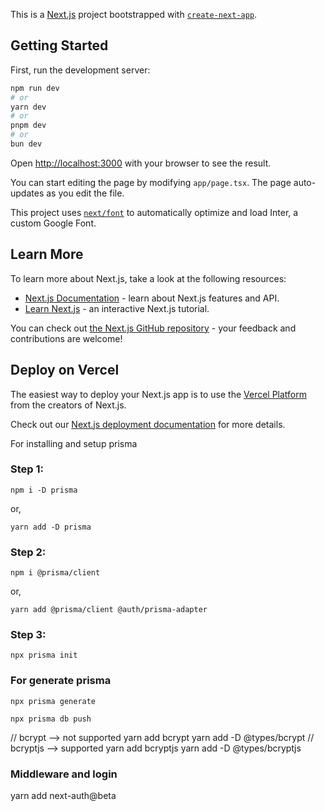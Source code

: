 This is a [Next.js](https://nextjs.org/) project bootstrapped with [`create-next-app`](https://github.com/vercel/next.js/tree/canary/packages/create-next-app).

## Getting Started

First, run the development server:

```bash
npm run dev
# or
yarn dev
# or
pnpm dev
# or
bun dev
```

Open [http://localhost:3000](http://localhost:3000) with your browser to see the result.

You can start editing the page by modifying `app/page.tsx`. The page auto-updates as you edit the file.

This project uses [`next/font`](https://nextjs.org/docs/basic-features/font-optimization) to automatically optimize and load Inter, a custom Google Font.

## Learn More

To learn more about Next.js, take a look at the following resources:

- [Next.js Documentation](https://nextjs.org/docs) - learn about Next.js features and API.
- [Learn Next.js](https://nextjs.org/learn) - an interactive Next.js tutorial.

You can check out [the Next.js GitHub repository](https://github.com/vercel/next.js/) - your feedback and contributions are welcome!

## Deploy on Vercel

The easiest way to deploy your Next.js app is to use the [Vercel Platform](https://vercel.com/new?utm_medium=default-template&filter=next.js&utm_source=create-next-app&utm_campaign=create-next-app-readme) from the creators of Next.js.

Check out our [Next.js deployment documentation](https://nextjs.org/docs/deployment) for more details.

For installing and setup prisma

### Step 1:

```
npm i -D prisma
```

or,

```
yarn add -D prisma
```

### Step 2:

```
npm i @prisma/client
```

or,

```
yarn add @prisma/client @auth/prisma-adapter
```

### Step 3:

```
npx prisma init
```

### For generate prisma

```
npx prisma generate
```

```
npx prisma db push
```

// bcrypt --> not supported
yarn add bcrypt
yarn add -D @types/bcrypt
// bcryptjs --> supported
yarn add bcryptjs
yarn add -D @types/bcryptjs

### Middleware and login

yarn add next-auth@beta
